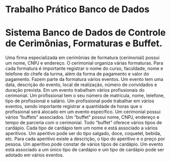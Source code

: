 # Trabalho Prático Banco de Dados 
# Sistema Banco de Dados de Controle de Cerimônias, Formaturas e Buffet.

Uma firma especializada em cerimônias de formatura (cerimonial) possui um nome, CNPJ e
endereço. O cerimonial organiza várias formaturas. Para cada formatura é importante registrar o
nome do curso, faculdade, nome e telefone do chefe da turma, além da forma de pagamento e valor
do pagamento. Fazem parte da formatura vários eventos. Um evento tem uma data, descrição do
evento, local de realização, número de convidados e duração prevista.
Em um evento trabalham vários profissionais do cerimonial. Um profissional tem o seu número
de matrícula, nome, telefone, tipo de profissional e salário. Um profissional pode trabalhar em
vários eventos, sendo importante registrar a quantidade de horas que o profissional será alocado em
um evento específico.
Um cerimonial possui vários “buffets” associados. Um “buffet” possui nome, CNPJ, endereço
e tempo de parceria com o cerimonial. Todo “buffet” oferece vários tipos de cardápio. Cada tipo de
cardápio tem um nome e está associado a vários aperitivos. Um aperitivo pode ser do tipo salgado,
doce, coquetel, bebida, etc. Para cada aperitivo existe a descrição, o tipo do aperitivo e o preço por
pessoa. Um aperitivo pode constar de vários tipos de cardápio. Um evento está associado a um
único tipo de cardápio e um tipo de cardápio pode ser adotado em vários eventos.
